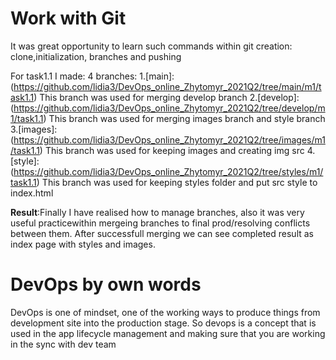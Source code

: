 # Work with Git
It was great opportunity to learn such commands within git creation: clone,initialization, branches and pushing

For task1.1 I made:
4 branches:
1.[main]:(https://github.com/lidia3/DevOps_online_Zhytomyr_2021Q2/tree/main/m1/task1.1) This branch was used for merging develop branch 
2.[develop]:(https://github.com/lidia3/DevOps_online_Zhytomyr_2021Q2/tree/develop/m1/task1.1) This branch was used for merging images branch and style branch
3.[images]: (https://github.com/lidia3/DevOps_online_Zhytomyr_2021Q2/tree/images/m1/task1.1) This branch was used for keeping images and creating img src
4.[style]:(https://github.com/lidia3/DevOps_online_Zhytomyr_2021Q2/tree/styles/m1/task1.1) This branch was used for keeping styles folder and put src style to index.html
 
**Result**:Finally I have realised how to manage branches, also it was very useful practicewithin mergeing branches to final prod/resolving conflicts between them. After successfull merging we can see completed result as index page with styles and images.

# DevOps by own words
DevOps is one of mindset, one of the working ways to produce things from development site into the production stage. So devops is a concept that is used in the app lifecycle management and making sure that you are working in the sync with dev team 
